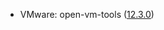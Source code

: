 - VMware: open-vm-tools ([12.3.0](https://github.com/vmware/open-vm-tools/releases/tag/stable-12.3.0))
